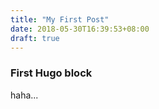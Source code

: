 ```yaml
---
title: "My First Post"
date: 2018-05-30T16:39:53+08:00
draft: true
---
```


### First Hugo block


haha...

